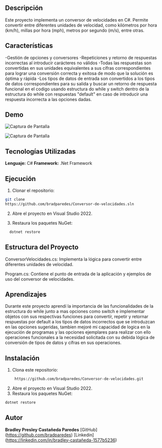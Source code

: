 ## Descripción 
Este proyecto implementa un conversor de velocidades en C#. Permite convertir entre diferentes unidades de velocidad, como kilómetros por hora (km/h), millas por hora (mph), metros por segundo (m/s), entre otras.
## Características
-Gestión de opciones y conversores
-Repeticiones y retorno de respuestas incorrectas al introducír carácteres no válidos
-Todas las respuestas son convertidas en sus unidades equivalentes a sus cífras correspondientes para lograr una conversión correcta y exitosa de modo que la solución es óptima y rápida
-Los tipos de datos de entrada son convertidos a los tipos de datos correspondientes para su salida y buscar un retorno de respuesta funcional en el codigo usando estructura do while y switch dentro de la estructura do while con respuestas "default" en caso de introducir una respuesta incorrecta a las opciones dadas.

## Demo
![Captura de Pantalla](C:\Users\Usuario\Pictures\Screenshots\Capturadecodigoconversor1.png)

![Captura de Pantalla](C:\Users\Usuario\Pictures\Screenshots\Capturadeprogramaconversor2.png)

## Tecnologías Utilizadas
**Lenguaje:** C#
**Framework:** .Net Framework
## Ejecución
1. Clonar el repositorio:
  ```bash
  git clone
https://github.com/bradparedes/Conversor-de-velocidades.sln
```
2. Abre el proyecto en Visual Studio 2022.

3. Restaura los paquetes NuGet:
```bash
  dotnet restore
```
## Estructura del Proyecto
ConversorVelocidades.cs: Implementa la lógica para convertir entre diferentes unidades de velocidad.

Program.cs: Contiene el punto de entrada de la aplicación y ejemplos de uso del conversor de velocidades.

## Aprendizajes
Durante este proyecto aprendí la importancia de las funcionalidades de la estructura do while junto a mas opciones como switch e ímplementar objetos con sus respectivas funciones para convertír, repetir y retornar respuestas por default a los tipos de datos incorrectos que se introduzcan en las opciones sugeridas, tambien mejoré mi capacidad de logica en la ejecución de programas y las opciones ejemplares para realizar con ello operaciones funcionales a la necesidad solicitada con su debida lógica de conversión de tipos de datos y cífras en sus operaciones.

## Instalación 
1. Clona este repositorio:
   ```bash git clone
    https://github.com/bradparedes/Conversor-de-velocidades.git
3. Abre el proyecto en Visual Studio 2022.
4. Restaura los paquetes NuGet:
  ```bash
  dotnet restore
  ```
## Autor
**Bradley Presley Castañeda Paredes**
[GitHub] (https://github.com/bradparedes)
[Linkedin] (https://linkedin.com/in/bradley-castañeda-1577b5236)
